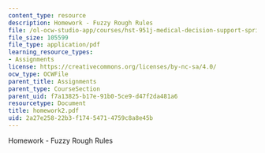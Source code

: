 ```yaml
---
content_type: resource
description: Homework - Fuzzy Rough Rules
file: /ol-ocw-studio-app/courses/hst-951j-medical-decision-support-spring-2003/2a27e25822b3f17454714759c8a8e45b_homework2.pdf
file_size: 105599
file_type: application/pdf
learning_resource_types:
- Assignments
license: https://creativecommons.org/licenses/by-nc-sa/4.0/
ocw_type: OCWFile
parent_title: Assignments
parent_type: CourseSection
parent_uid: f7a13825-b17e-91b0-5ce9-d47f2da481a6
resourcetype: Document
title: homework2.pdf
uid: 2a27e258-22b3-f174-5471-4759c8a8e45b
---
```

Homework - Fuzzy Rough Rules